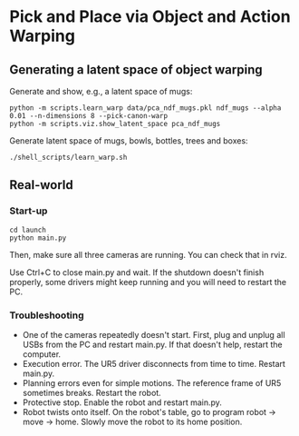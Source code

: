# Pick and Place via Object and Action Warping

## Generating a latent space of object warping

Generate and show, e.g., a latent space of mugs:
```
python -m scripts.learn_warp data/pca_ndf_mugs.pkl ndf_mugs --alpha 0.01 --n-dimensions 8 --pick-canon-warp
python -m scripts.viz.show_latent_space pca_ndf_mugs
```

Generate latent space of mugs, bowls, bottles, trees and boxes:
```
./shell_scripts/learn_warp.sh
```

## Real-world

### Start-up

```
cd launch
python main.py
```

Then, make sure all three cameras are running. You can check that in rviz.

Use Ctrl+C to close main.py and wait. If the shutdown doesn't finish properly, some drivers might keep running and you will need to restart the PC.

### Troubleshooting

* One of the cameras repeatedly doesn't start. First, plug and unplug all USBs from the PC and restart main.py. If that doesn't help, restart the computer.
* Execution error. The UR5 driver disconnects from time to time. Restart main.py.
* Planning errors even for simple motions. The reference frame of UR5 sometimes breaks. Restart the robot.
* Protective stop. Enable the robot and restart main.py.
* Robot twists onto itself. On the robot's table, go to program robot -> move -> home. Slowly move the robot to its home position.

